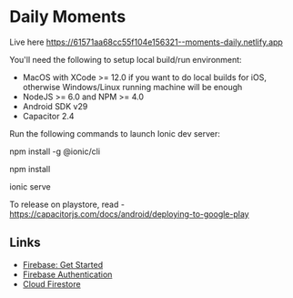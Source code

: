 # Daily Moments
Live here https://61571aa68cc55f104e156321--moments-daily.netlify.app

You'll need the following to setup local build/run environment:

- MacOS with XCode >= 12.0 if you want to do local builds for iOS, otherwise Windows/Linux running machine will be enough
- NodeJS >= 6.0 and NPM >= 4.0
- Android SDK v29
- Capacitor 2.4

Run the following commands to launch Ionic dev server:

npm install -g @ionic/cli

npm install

ionic serve

To release on playstore, read - https://capacitorjs.com/docs/android/deploying-to-google-play

## Links

- [Firebase: Get Started](https://firebase.google.com/docs/web/setup)
- [Firebase Authentication](https://firebase.google.com/docs/auth)
- [Cloud Firestore](https://firebase.google.com/docs/firestore)
